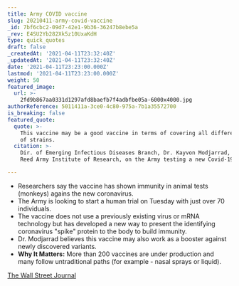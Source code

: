 ```yaml
---
title: Army COVID vaccine
slug: 20210411-army-covid-vaccine
_id: 7bf6cbc2-09d7-42e1-9b36-36247b8ebe5a
_rev: E4SU2Yb282Xk5z10UxaKdH
type: quick_quotes
draft: false
_createdAt: '2021-04-11T23:32:40Z'
_updatedAt: '2021-04-11T23:32:40Z'
date: '2021-04-11T23:23:00.000Z'
lastmod: '2021-04-11T23:23:00.000Z'
weight: 50
featured_image:
  url: >-
    2fd9b867aa0331d1297afd8baefb7f4adbfbe05a-6000x4000.jpg
authorReference: 5011411a-3ce0-4c80-975a-7b1a35572700
is_breaking: false
featured_quote:
  quote: >-
    This vaccine may be a good vaccine in terms of covering all different types
    of strains.
  citation: >-
    Dir. of Emerging Infectious Diseases Branch, Dr. Kayvon Modjarrad, Walter
    Reed Army Institute of Research, on the Army testing a new Covid-19 vaccine.

---
```

* Researchers say the vaccine has shown immunity in animal tests (monkeys) agains the new coronavirus.
* The Army is looking to start a human trial on Tuesday with just over 70 individuals.
* The vaccine does not use a previously existing virus or mRNA technology but has developed a new way to present the identifying coronavirus "spike" protein to the body to build immunity.
* Dr. Modjarrad believes this vaccine may also work as a booster against newly discovered variants.
* **Why It Matters:** More than 200 vaccines are under production and many follow untraditional paths (for example - nasal sprays or liquid).

[The Wall Street Journal](https://www.wsj.com/articles/covid-19-vaccine-developed-by-u-s-army-begins-human-testing-11617706803)